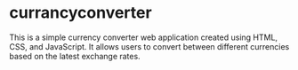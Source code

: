 # currancyconverter
This is a simple currency converter web application created using HTML, CSS, and JavaScript. It allows users to convert between different currencies based on the latest exchange rates. 
